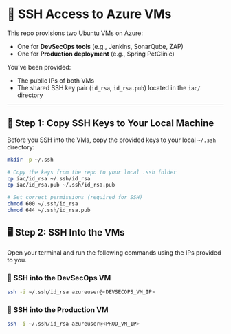 # 🔐 SSH Access to Azure VMs

This repo provisions two Ubuntu VMs on Azure:
- One for **DevSecOps tools** (e.g., Jenkins, SonarQube, ZAP)
- One for **Production deployment** (e.g., Spring PetClinic)

You’ve been provided:
- The public IPs of both VMs
- The shared SSH key pair (`id_rsa`, `id_rsa.pub`) located in the `iac/` directory

---

## 📁 Step 1: Copy SSH Keys to Your Local Machine

Before you SSH into the VMs, copy the provided keys to your local `~/.ssh` directory:

```bash
mkdir -p ~/.ssh

# Copy the keys from the repo to your local .ssh folder
cp iac/id_rsa ~/.ssh/id_rsa
cp iac/id_rsa.pub ~/.ssh/id_rsa.pub

# Set correct permissions (required for SSH)
chmod 600 ~/.ssh/id_rsa
chmod 644 ~/.ssh/id_rsa.pub
```

## 🖥️ Step 2: SSH Into the VMs

Open your terminal and run the following commands using the IPs provided to you.

### 🔹 SSH into the DevSecOps VM
```bash
ssh -i ~/.ssh/id_rsa azureuser@<DEVSECOPS_VM_IP>
```
### 🔹 SSH into the Production VM

```bash
ssh -i ~/.ssh/id_rsa azureuser@<PROD_VM_IP>
```